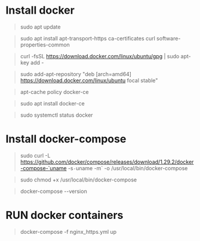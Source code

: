 # Install docker
> sudo apt update

> sudo apt install apt-transport-https ca-certificates curl software-properties-common

> curl -fsSL https://download.docker.com/linux/ubuntu/gpg | sudo apt-key add -

> sudo add-apt-repository "deb [arch=amd64] https://download.docker.com/linux/ubuntu focal stable"

> apt-cache policy docker-ce

> sudo apt install docker-ce

> sudo systemctl status docker

# Install docker-compose
> sudo curl -L https://github.com/docker/compose/releases/download/1.29.2/docker-compose-`uname -s`-`uname -m` -o /usr/local/bin/docker-compose

> sudo chmod +x /usr/local/bin/docker-compose

> docker-compose --version

# RUN docker containers
> docker-compose -f nginx_https.yml up